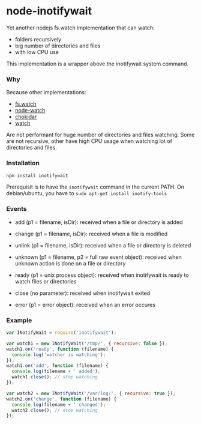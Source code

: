 # node-inotifywait

Yet another nodejs fs.watch implementation that can watch:

* folders recursively
* big number of directories and files
* with low CPU use

This implementation is a wrapper above the inotifywait system command.

### Why

Because other implementations:
* [fs.watch](http://nodejs.org/api/fs.html) 
* [node-watch](https://github.com/yuanchuan/node-watch)
* [chokidar](https://github.com/paulmillr/chokidar)
* [watch](https://github.com/mikeal/watch)

Are not performant for huge number of directories and files watching. Some are not recursive, other have high CPU usage when watching lot of directories and files. 

### Installation

```bash
npm install inotifywait
```

Prerequisit is to have the `inotifywait` command in the current PATH. On debian/ubuntu, you have to `sudo apt-get install inotify-tools`

### Events

* add (p1 = filename, isDir): received when a file or directory is added
* change (p1 = filename, isDir): received when a file is modified
* unlink (p1 = filename, isDir): received when a file or directory is deleted
* unknown (p1 = filename, p2 = full raw event object): received when unknown action is done on a file or directory

* ready (p1 = unix process object): received when inotifywait is ready to watch files or directories
* close (no parameter): received when inotifywait exited
* error (p1 = error object): received when an error occures

### Example

```js
var INotifyWait = require('inotifywait');

var watch1 = new INotifyWait('/tmp/', { recursive: false });
watch1.on('ready', function (filename) {
  console.log('watcher is watching');
});
watch1.on('add', function (filename) {
  console.log(filename + ' added');
  watch1.close(); // stop watching
});

var watch2 = new INotifyWait('/var/log/', { recursive: true });
watch2.on('change', function (filename) {
  console.log(filename + ' changed');
  watch2.close(); // stop watching
});
``` 
